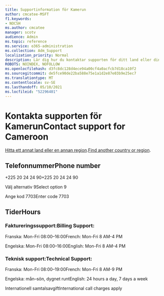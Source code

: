 ```yaml
---
title: Supportinformation för Kamerun
author: cmcatee-MSFT
f1.keywords:
- NOCSH
ms.author: cmcatee
manager: scotv
audience: Admin
ms.topic: reference
ms.service: o365-administration
ms.collection: Adm_Support
localization_priority: Normal
description: Lär dig hur du kontaktar supporten för ditt land eller din region.
ROBOTS: NOINDEX, NOFOLLOW
ms.openlocfilehash: d3fc8dc128d4ece94a00cf4a0acfcb7d18ca10f2
ms.sourcegitcommit: de5fce90de22ba588e75e1a1d2e87e03b9e25ec7
ms.translationtype: MT
ms.contentlocale: sv-SE
ms.lasthandoff: 05/10/2021
ms.locfileid: "52296401"
---
```

# <a name="contact-support-for-cameroon"></a><span data-ttu-id="c06c4-103">Kontakta supporten för Kamerun</span><span class="sxs-lookup"><span data-stu-id="c06c4-103">Contact support for Cameroon</span></span>

<span data-ttu-id="c06c4-104">[Hitta ett annat land eller en annan region](../../business-video/get-help-support.md).</span><span class="sxs-lookup"><span data-stu-id="c06c4-104">[Find another country or region](../../business-video/get-help-support.md).</span></span>

## <a name="phone-number"></a><span data-ttu-id="c06c4-105">Telefonnummer</span><span class="sxs-lookup"><span data-stu-id="c06c4-105">Phone number</span></span>
<span data-ttu-id="c06c4-106">+225 20 24 24 90</span><span class="sxs-lookup"><span data-stu-id="c06c4-106">+225 20 24 24 90</span></span>

<span data-ttu-id="c06c4-107">Välj alternativ 9</span><span class="sxs-lookup"><span data-stu-id="c06c4-107">Select option 9</span></span>

<span data-ttu-id="c06c4-108">Ange kod 7703</span><span class="sxs-lookup"><span data-stu-id="c06c4-108">Enter code 7703</span></span>

## <a name="hours"></a><span data-ttu-id="c06c4-109">Tider</span><span class="sxs-lookup"><span data-stu-id="c06c4-109">Hours</span></span>
### <a name="billing-support"></a><span data-ttu-id="c06c4-110">Faktureringssupport:</span><span class="sxs-lookup"><span data-stu-id="c06c4-110">Billing Support:</span></span>

<span data-ttu-id="c06c4-111">Franska: Mon-Fri 08:00–16:00</span><span class="sxs-lookup"><span data-stu-id="c06c4-111">French: Mon-Fri 8 AM-4 PM</span></span>

<span data-ttu-id="c06c4-112">Engelska: Mon-Fri 08:00–16:00</span><span class="sxs-lookup"><span data-stu-id="c06c4-112">English: Mon-Fri 8 AM-4 PM</span></span>

### <a name="technical-support"></a><span data-ttu-id="c06c4-113">Teknisk support:</span><span class="sxs-lookup"><span data-stu-id="c06c4-113">Technical Support:</span></span>

<span data-ttu-id="c06c4-114">Franska: Mon-Fri 08:00–19:00</span><span class="sxs-lookup"><span data-stu-id="c06c4-114">French: Mon-Fri 8 AM-9 PM</span></span>

<span data-ttu-id="c06c4-115">Engelska: mån–sön, dygnet runt</span><span class="sxs-lookup"><span data-stu-id="c06c4-115">English: 24 hours a day, 7 days a week</span></span>

<span data-ttu-id="c06c4-116">Internationell samtalsavgift</span><span class="sxs-lookup"><span data-stu-id="c06c4-116">International call charges apply</span></span>
